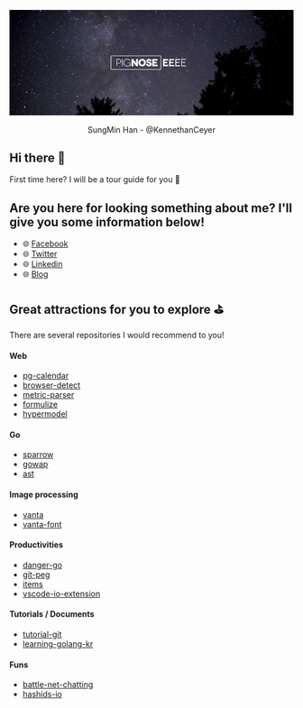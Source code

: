 <p align="center"><img src="https://raw.githubusercontent.com/KennethanCeyer/KennethanCeyer/master/docs/images/cover.jpg" alt="cover" /></p>
<p align="center">SungMin Han - @KennethanCeyer</p>

## Hi there 👋

First time here? I will be a tour guide for you :balloon:

## Are you here for looking something about me? I'll give you some information below!

- :globe_with_meridians: [Facebook](https://www.facebook.com/han.sungmin/)
- :globe_with_meridians: [Twitter](https://twitter.com/smilehsm)
- :globe_with_meridians: [Linkedin](https://www.linkedin.com/in/sungmin-han-768419133/)
- :globe_with_meridians: [Blog](https://blog.pigno.se/)

## Great attractions for you to explore :golf:

There are several repositories I would recommend to you! 

#### Web

- [pg-calendar](https://github.com/KennethanCeyer/pg-calendar)
- [browser-detect](https://github.com/KennethanCeyer/browser-detect)
- [metric-parser](https://github.com/KennethanCeyer/metric-parser)
- [formulize](https://github.com/KennethanCeyer/formulize)
- [hypermodel](https://github.com/KennethanCeyer/hypermodel)

#### Go

- [sparrow](https://github.com/KennethanCeyer/sparrow)
- [gowap](https://github.com/KennethanCeyer/gowap)
- [ast](https://github.com/KennethanCeyer/ast)

#### Image processing

- [vanta](https://github.com/KennethanCeyer/vanta)
- [vanta-font](https://github.com/KennethanCeyer/vanta-font)

#### Productivities

- [danger-go](https://github.com/KennethanCeyer/danger-go)
- [git-peg](https://github.com/KennethanCeyer/git-peg)
- [items](https://github.com/KennethanCeyer/items)
- [vscode-io-extension](https://github.com/KennethanCeyer/vscode-io-extension)

#### Tutorials / Documents

- [tutorial-git](https://github.com/KennethanCeyer/tutorial-git)
- [learning-golang-kr](https://github.com/KennethanCeyer/learn-golang-kr)

#### Funs

- [battle-net-chatting](https://github.com/KennethanCeyer/battle-net-chatting)
- [hashids-io](https://github.com/KennethanCeyer/hashids-io)

<!--
**KennethanCeyer/KennethanCeyer** is a ✨ _special_ ✨ repository because its `README.md` (this file) appears on your GitHub profile.

Here are some ideas to get you started:

- 🔭 I’m currently working on ...
- 🌱 I’m currently learning ...
- 👯 I’m looking to collaborate on ...
- 🤔 I’m looking for help with ...
- 💬 Ask me about ...
- 📫 How to reach me: ...
- 😄 Pronouns: ...
- ⚡ Fun fact: ...
-->
